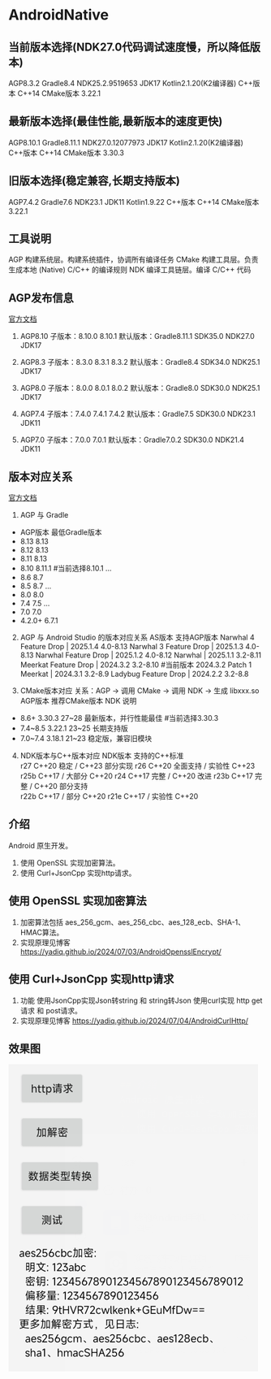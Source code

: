 # AndroidNative

## 当前版本选择(NDK27.0代码调试速度慢，所以降低版本)
AGP8.3.2 Gradle8.4 NDK25.2.9519653 JDK17
Kotlin2.1.20(K2编译器)
C++版本 C++14
CMake版本 3.22.1

## 最新版本选择(最佳性能,最新版本的速度更快)
AGP8.10.1 Gradle8.11.1 NDK27.0.12077973 JDK17
Kotlin2.1.20(K2编译器)
C++版本 C++14
CMake版本 3.30.3

## 旧版本选择(稳定兼容,长期支持版本)
AGP7.4.2 Gradle7.6 NDK23.1 JDK11
Kotlin1.9.22
C++版本 C++14
CMake版本 3.22.1

## 工具说明
AGP   构建系统层。构建系统插件，协调所有编译任务
CMake 构建工具层。负责生成本地 (Native) C/C++ 的编译规则
NDK   编译工具链层。编译 C/C++ 代码


## AGP发布信息
[官方文档](https://developer.android.google.cn/build/releases/past-releases/agp-8-10-0-release-notes)
1. AGP8.10
子版本：8.10.0 8.10.1
默认版本：Gradle8.11.1 SDK35.0 NDK27.0 JDK17

2. AGP8.3
子版本：8.3.0 8.3.1 8.3.2
默认版本：Gradle8.4 SDK34.0 NDK25.1 JDK17

2. AGP8.0
子版本：8.0.0 8.0.1 8.0.2
默认版本：Gradle8.0 SDK30.0 NDK25.1 JDK17

3. AGP7.4
子版本：7.4.0 7.4.1 7.4.2
默认版本：Gradle7.5 SDK30.0 NDK23.1 JDK11

4. AGP7.0
子版本：7.0.0 7.0.1
默认版本：Gradle7.0.2 SDK30.0 NDK21.4 JDK11

## 版本对应关系
[官方文档](https://developer.android.google.cn/build/releases/gradle-plugin?hl=zh-cn#updating-gradle)
1. AGP 与 Gradle
+ AGP版本   最低Gradle版本
+ 8.13     8.13
+ 8.12     8.13
+ 8.11     8.13
+ 8.10     8.11.1  #当前选择8.10.1
...
+ 8.6      8.7
+ 8.5      8.7
...
+ 8.0      8.0
+ 7.4      7.5
...
+ 7.0      7.0
+ 4.2.0+   6.7.1

2. AGP 与 Android Studio 的版本对应关系
AS版本                              支持AGP版本
Narwhal 4 Feature Drop | 2025.1.4  4.0-8.13
Narwhal 3 Feature Drop | 2025.1.3  4.0-8.13
Narwhal Feature Drop | 2025.1.2	   4.0-8.12
Narwhal | 2025.1.1	               3.2-8.11
Meerkat Feature Drop | 2024.3.2	   3.2-8.10 #当前版本 2024.3.2 Patch 1
Meerkat | 2024.3.1	               3.2-8.9
Ladybug Feature Drop | 2024.2.2	   3.2-8.8

3. CMake版本对应
关系：AGP → 调用 CMake → 调用 NDK → 生成 libxxx.so
AGP版本   推荐CMake版本 NDK     说明
+ 8.6+     3.30.3     27~28   最新版本，并行性能最佳 #当前选择3.30.3
+ 7.4~8.5  3.22.1     23~25   长期支持版
+ 7.0~7.4  3.18.1     21~23   稳定版，兼容旧模块

4. NDK版本与C++版本对应
NDK版本	 支持的C++标准	        
r27   C++20 稳定 / C++23 部分实现
r26   C++20 全面支持 / 实验性 C++23
r25b  C++17 / 大部分 C++20
r24   C++17 完整 / C++20 改进
r23b  C++17 完整 / C++20 部分支持   
r22b  C++17 / 部分 C++20
r21e  C++17 / 实验性 C++20




## 介绍
Android 原生开发。
1. 使用 OpenSSL 实现加密算法。
2. 使用 Curl+JsonCpp 实现http请求。

## 使用 OpenSSL 实现加密算法
1. 加密算法包括 
aes_256_gcm、aes_256_cbc、aes_128_ecb、SHA-1、HMAC算法。
2. 实现原理见博客
https://yadiq.github.io/2024/07/03/AndroidOpensslEncrypt/

## 使用 Curl+JsonCpp 实现http请求
1. 功能 
使用JsonCpp实现Json转string 和 string转Json
使用curl实现 http get请求 和 post请求。
2. 实现原理见博客
https://yadiq.github.io/2024/07/04/AndroidCurlHttp/

## 效果图

![AndroidOpensslEncrypt.png](img/AndroidOpensslEncrypt.png)